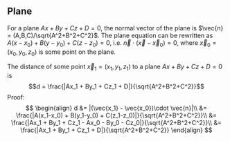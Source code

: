 ## Plane
For a plane $Ax + By + Cz + D = 0$, the normal vector of the plane is $\vec{n} = (A,B,C)/\sqrt{A^2+B^2+C^2}$. The plane equation can be rewritten as $A(x-x_0) + B(y-y_0) + C(z-z_0) = 0$, i.e. $\vec{n}\cdot (\vec{x}-\vec{x}_0)=0$, where $\vec{x}_0 = (x_0, y_0, z_0)$ is some point on the plane.

The distance of some point $\vec{x}_1 = (x_1, y_1, z_1)$ to a plane $Ax + By + Cz + D = 0$ is
$$d = \frac{|Ax_1 + By_1 + Cz_1 + D|}{\sqrt{A^2+B^2+C^2}}$$
Proof:
$$
\begin{align}
d &= |(\vec{x_1} - \vec{x_0})\cdot \vec{n}|\\
&= \frac{|A(x_1-x_0) + B(y_1-y_0) + C(z_1-z_0)|}{\sqrt{A^2+B^2+C^2}}\\
&= \frac{|Ax_1 + By_1 + Cz_1 - Ax_0 - By_0 - Cz_0|}{\sqrt{A^2+B^2+C^2}}\\
&= \frac{|Ax_1 + By_1 + Cz_1 + D|}{\sqrt{A^2+B^2+C^2}}
\end{align}
$$